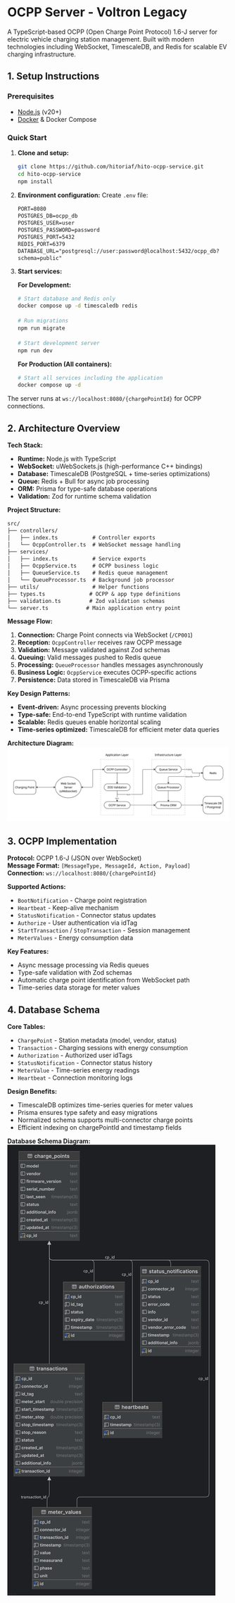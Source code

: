 # OCPP Server - Voltron Legacy

A TypeScript-based OCPP (Open Charge Point Protocol) 1.6-J server for electric vehicle charging station management. Built with modern technologies including WebSocket, TimescaleDB, and Redis for scalable EV charging infrastructure.

## 1. Setup Instructions

### Prerequisites
- [Node.js](https://nodejs.org/) (v20+)
- [Docker](https://www.docker.com/products/docker-desktop/) & Docker Compose

### Quick Start

1. **Clone and setup:**
   ```bash
   git clone https://github.com/hitoriaf/hito-ocpp-service.git
   cd hito-ocpp-service
   npm install
   ```

2. **Environment configuration:**
   Create `.env` file:
   ```env
   PORT=8080
   POSTGRES_DB=ocpp_db
   POSTGRES_USER=user
   POSTGRES_PASSWORD=password
   POSTGRES_PORT=5432
   REDIS_PORT=6379
   DATABASE_URL="postgresql://user:password@localhost:5432/ocpp_db?schema=public"
   ```

3. **Start services:**

   **For Development:**
   ```bash
   # Start database and Redis only
   docker compose up -d timescaledb redis
   
   # Run migrations
   npm run migrate
   
   # Start development server
   npm run dev
   ```

   **For Production (All containers):**
   ```bash
   # Start all services including the application
   docker compose up -d
   ```

The server runs at `ws://localhost:8080/{chargePointId}` for OCPP connections.

## 2. Architecture Overview

**Tech Stack:**
- **Runtime:** Node.js with TypeScript
- **WebSocket:** uWebSockets.js (high-performance C++ bindings)
- **Database:** TimescaleDB (PostgreSQL + time-series optimizations)
- **Queue:** Redis + Bull for async job processing
- **ORM:** Prisma for type-safe database operations
- **Validation:** Zod for runtime schema validation

**Project Structure:**
```
src/
├── controllers/
│   ├── index.ts           # Controller exports
│   └── OcppController.ts  # WebSocket message handling
├── services/
│   ├── index.ts           # Service exports  
│   ├── OcppService.ts     # OCPP business logic
│   ├── QueueService.ts    # Redis queue management
│   └── QueueProcessor.ts  # Background job processor
├── utils/                 # Helper functions
├── types.ts              # OCPP & app type definitions
├── validation.ts         # Zod validation schemas
└── server.ts            # Main application entry point
```

**Message Flow:**
1. **Connection:** Charge Point connects via WebSocket (`/CP001`)
2. **Reception:** `OcppController` receives raw OCPP message
3. **Validation:** Message validated against Zod schemas
4. **Queuing:** Valid messages pushed to Redis queue
5. **Processing:** `QueueProcessor` handles messages asynchronously
6. **Business Logic:** `OcppService` executes OCPP-specific actions
7. **Persistence:** Data stored in TimescaleDB via Prisma

**Key Design Patterns:**
- **Event-driven:** Async processing prevents blocking
- **Type-safe:** End-to-end TypeScript with runtime validation
- **Scalable:** Redis queues enable horizontal scaling
- **Time-series optimized:** TimescaleDB for efficient meter data queries

**Architecture Diagram:**
![Diagram](architecture.jpg)

## 3. OCPP Implementation

**Protocol:** OCPP 1.6-J (JSON over WebSocket)  
**Message Format:** `[MessageType, MessageId, Action, Payload]`  
**Connection:** `ws://localhost:8080/{chargePointId}`

**Supported Actions:**
- `BootNotification` - Charge point registration
- `Heartbeat` - Keep-alive mechanism  
- `StatusNotification` - Connector status updates
- `Authorize` - User authentication via idTag
- `StartTransaction` / `StopTransaction` - Session management
- `MeterValues` - Energy consumption data

**Key Features:**
- Async message processing via Redis queues
- Type-safe validation with Zod schemas
- Automatic charge point identification from WebSocket path
- Time-series data storage for meter values

## 4. Database Schema

**Core Tables:**
- `ChargePoint` - Station metadata (model, vendor, status)
- `Transaction` - Charging sessions with energy consumption
- `Authorization` - Authorized user idTags
- `StatusNotification` - Connector status history
- `MeterValue` - Time-series energy readings
- `Heartbeat` - Connection monitoring logs

**Design Benefits:**
- TimescaleDB optimizes time-series queries for meter values
- Prisma ensures type safety and easy migrations
- Normalized schema supports multi-connector charge points
- Efficient indexing on chargePointId and timestamp fields

**Database Schema Diagram:**
![ER Diagram](voltron_db.png)